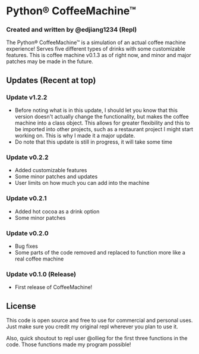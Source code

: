 # Python® CoffeeMachine™
### Created and written by @edjiang1234 (Repl)
The Python® CoffeeMachine™ is a simulation of an actual coffee machine experience! Serves five different types of drinks with some customizable features. This is coffee machine v0.1.3 as of right now, and minor and major patches may be made in the future. 
## Updates (Recent at top)
### Update v1.2.2
- Before noting what is in this update, I should let you know that this version doesn't actually change the functionality, but makes the coffee machine into a class object. This allows for greater flexibility and this to be imported into other projects, such as a restaurant project I might start working on. This is why I made it a major update. 
- Do note that this update is still in progress, it will take some time
### Update v0.2.2
- Added customizable features
- Some minor patches and updates
- User limits on how much you can add into the machine
### Update v0.2.1
- Added hot cocoa as a drink option
- Some minor patches
### Update v0.2.0
- Bug fixes
- Some parts of the code removed and replaced to function more like a real coffee machine
### Update v0.1.0 (Release)
- First release of CoffeeMachine!
## License
This code is open source and free to use for commercial and personal uses. Just make sure you credit my original repl wherever you plan to use it.

  Also, quick shoutout to repl user @ollieg for the first three functions in the code. Those functions made my program possible!

